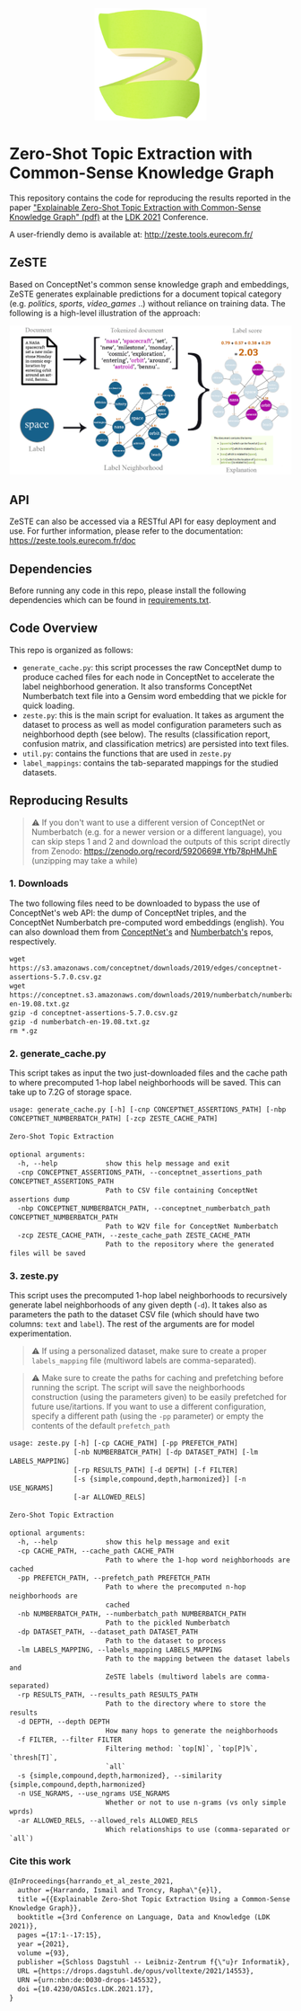 <div align="center"><img src="UI/images/zeste_logo.png" width="200"></div>

# Zero-Shot Topic Extraction with Common-Sense Knowledge Graph

This repository contains the code for reproducing the results reported in the paper ["Explainable Zero-Shot Topic Extraction with Common-Sense Knowledge Graph" (pdf)](https://drops.dagstuhl.de/opus/volltexte/2021/14553/pdf/OASIcs-LDK-2021-17.pdf) at the [LDK 2021](http://2021.ldk-conf.org/)  Conference.

A user-friendly demo is available at: http://zeste.tools.eurecom.fr/

## ZeSTE
Based on ConceptNet's common sense knowledge graph and embeddings, ZeSTE generates explainable predictions for a document topical category (e.g. _politics_, _sports_, _video_games_ ..) without reliance on training data.
The following is a high-level illustration of the approach:

<div align="center"><img src="UI/images/zeste_pipeline.png"></div>


## API
ZeSTE can also be accessed via a RESTful API for easy deployment and use.
For further information, please refer to the documentation: https://zeste.tools.eurecom.fr/doc

## Dependencies
Before running any code in this repo, please install the following dependencies which can be found in [requirements.txt](requirements.txt).

## Code Overview
This repo is organized as follows:
* `generate_cache.py`: this script processes the raw ConceptNet dump to produce cached files for each node in ConceptNet to accelerate the label neighborhood generation. It also transforms ConceptNet Numberbatch text file into a Gensim word embedding that we pickle for quick loading.
* `zeste.py`: this is the main script for evaluation. It takes as argument the dataset to process as well as model configuration parameters such as neighborhood depth (see below). The results (classification report, confusion matrix, and classification metrics) are persisted into text files.
* `util.py`: contains the functions that are used in `zeste.py`
* `label_mappings`: contains the tab-separated mappings for the studied datasets.

## Reproducing Results

> ⚠️ If you don't want to use a different version of ConceptNet or Numberbatch (e.g. for a newer version or a different language), you can skip steps 1 and 2 and download the outputs of this script directly from Zenodo: https://zenodo.org/record/5920669#.Yfb78pHMJhE (unzipping may take a while)

### 1. Downloads
The two following files need to be downloaded to bypass the use of ConceptNet's web API: the dump of ConceptNet triples, and the ConceptNet Numberbatch pre-computed word embeddings (english). You can also download them from [ConceptNet's](https://github.com/commonsense/conceptnet5/wiki/Downloads) and [Numberbatch's](https://github.com/commonsense/conceptnet-numberbatch) repos, respectively.
```
wget https://s3.amazonaws.com/conceptnet/downloads/2019/edges/conceptnet-assertions-5.7.0.csv.gz
wget https://conceptnet.s3.amazonaws.com/downloads/2019/numberbatch/numberbatch-en-19.08.txt.gz
gzip -d conceptnet-assertions-5.7.0.csv.gz
gzip -d numberbatch-en-19.08.txt.gz
rm *.gz
```

### 2. generate_cache.py
This script takes as input the two just-downloaded files and the cache path to where precomputed 1-hop label neighborhoods will be saved. This can take up to 7.2G of storage space.
```
usage: generate_cache.py [-h] [-cnp CONCEPTNET_ASSERTIONS_PATH] [-nbp CONCEPTNET_NUMBERBATCH_PATH] [-zcp ZESTE_CACHE_PATH]

Zero-Shot Topic Extraction

optional arguments:
  -h, --help            show this help message and exit
  -cnp CONCEPTNET_ASSERTIONS_PATH, --conceptnet_assertions_path CONCEPTNET_ASSERTIONS_PATH
                        Path to CSV file containing ConceptNet assertions dump
  -nbp CONCEPTNET_NUMBERBATCH_PATH, --conceptnet_numberbatch_path CONCEPTNET_NUMBERBATCH_PATH
                        Path to W2V file for ConceptNet Numberbatch
  -zcp ZESTE_CACHE_PATH, --zeste_cache_path ZESTE_CACHE_PATH
                        Path to the repository where the generated files will be saved
```


### 3. zeste.py
This script uses the precomputed 1-hop label neighborhoods to recursively generate label neighborhoods of any given depth (`-d`). It takes also as parameters the path to the dataset CSV file (which should have two columns: `text` and `label`). The rest of the arguments are for model experimentation.

> ⚠️ If using a personalized dataset, make sure to create a proper `labels_mapping` file (multiword labels are comma-separated).

> ⚠️ Make sure to create the paths for caching and prefetching before running the script. The script will save the neighborhoods construction (using the parameters given) to be easily prefetched for future use/itartions. If you want to use a different configuration, specify a different path (using the `-pp` parameter) or empty the contents of the default `prefetch_path`

```
usage: zeste.py [-h] [-cp CACHE_PATH] [-pp PREFETCH_PATH]
                [-nb NUMBERBATCH_PATH] [-dp DATASET_PATH] [-lm LABELS_MAPPING]
                [-rp RESULTS_PATH] [-d DEPTH] [-f FILTER]
                [-s {simple,compound,depth,harmonized}] [-n USE_NGRAMS]
                [-ar ALLOWED_RELS]

Zero-Shot Topic Extraction

optional arguments:
  -h, --help            show this help message and exit
  -cp CACHE_PATH, --cache_path CACHE_PATH
                        Path to where the 1-hop word neighborhoods are cached
  -pp PREFETCH_PATH, --prefetch_path PREFETCH_PATH
                        Path to where the precomputed n-hop neighborhoods are
                        cached
  -nb NUMBERBATCH_PATH, --numberbatch_path NUMBERBATCH_PATH
                        Path to the pickled Numberbatch
  -dp DATASET_PATH, --dataset_path DATASET_PATH
                        Path to the dataset to process
  -lm LABELS_MAPPING, --labels_mapping LABELS_MAPPING
                        Path to the mapping between the dataset labels and
                        ZeSTE labels (multiword labels are comma-separated)
  -rp RESULTS_PATH, --results_path RESULTS_PATH
                        Path to the directory where to store the results
  -d DEPTH, --depth DEPTH
                        How many hops to generate the neighborhoods
  -f FILTER, --filter FILTER
                        Filtering method: `top[N]`, `top[P]%`, `thresh[T]`,
                        `all`
  -s {simple,compound,depth,harmonized}, --similarity {simple,compound,depth,harmonized}
  -n USE_NGRAMS, --use_ngrams USE_NGRAMS
                        Whether or not to use n-grams (vs only simple wprds)
  -ar ALLOWED_RELS, --allowed_rels ALLOWED_RELS
                        Which relationships to use (comma-separated or `all`)
```

### Cite this work
```
@InProceedings{harrando_et_al_zeste_2021,
  author ={Harrando, Ismail and Troncy, Rapha\"{e}l},
  title ={{Explainable Zero-Shot Topic Extraction Using a Common-Sense Knowledge Graph}},
  booktitle ={3rd Conference on Language, Data and Knowledge (LDK 2021)},
  pages ={17:1--17:15},
  year ={2021},
  volume ={93},
  publisher ={Schloss Dagstuhl -- Leibniz-Zentrum f{\"u}r Informatik},
  URL ={https://drops.dagstuhl.de/opus/volltexte/2021/14553},
  URN ={urn:nbn:de:0030-drops-145532},
  doi ={10.4230/OASIcs.LDK.2021.17},
}
```
